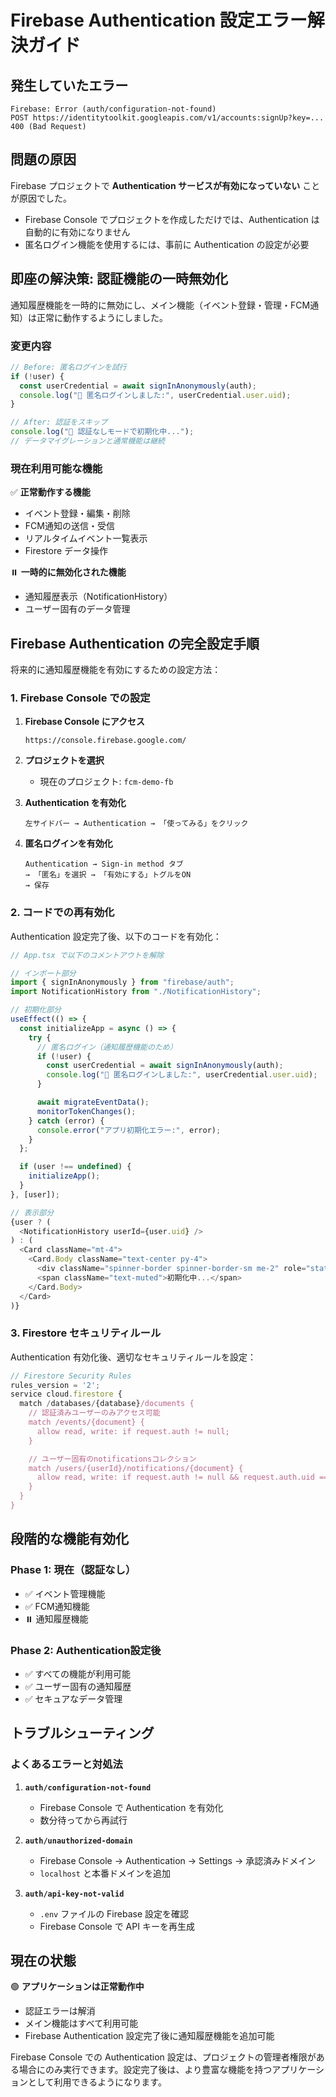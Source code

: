 # Firebase Authentication 設定エラー解決ガイド

## 発生していたエラー

```
Firebase: Error (auth/configuration-not-found)
POST https://identitytoolkit.googleapis.com/v1/accounts:signUp?key=... 400 (Bad Request)
```

## 問題の原因

Firebase プロジェクトで **Authentication サービスが有効になっていない** ことが原因でした。

- Firebase Console でプロジェクトを作成しただけでは、Authentication は自動的に有効になりません
- 匿名ログイン機能を使用するには、事前に Authentication の設定が必要

## 即座の解決策: 認証機能の一時無効化

通知履歴機能を一時的に無効にし、メイン機能（イベント登録・管理・FCM通知）は正常に動作するようにしました。

### 変更内容

```typescript
// Before: 匿名ログインを試行
if (!user) {
  const userCredential = await signInAnonymously(auth);
  console.log("🔐 匿名ログインしました:", userCredential.user.uid);
}

// After: 認証をスキップ
console.log("🔧 認証なしモードで初期化中...");
// データマイグレーションと通常機能は継続
```

### 現在利用可能な機能

✅ **正常動作する機能**
- イベント登録・編集・削除
- FCM通知の送信・受信
- リアルタイムイベント一覧表示
- Firestore データ操作

⏸️ **一時的に無効化された機能**
- 通知履歴表示（NotificationHistory）
- ユーザー固有のデータ管理

## Firebase Authentication の完全設定手順

将来的に通知履歴機能を有効にするための設定方法：

### 1. Firebase Console での設定

1. **Firebase Console にアクセス**
   ```
   https://console.firebase.google.com/
   ```

2. **プロジェクトを選択**
   - 現在のプロジェクト: `fcm-demo-fb`

3. **Authentication を有効化**
   ```
   左サイドバー → Authentication → 「使ってみる」をクリック
   ```

4. **匿名ログインを有効化**
   ```
   Authentication → Sign-in method タブ
   → 「匿名」を選択 → 「有効にする」トグルをON
   → 保存
   ```

### 2. コードでの再有効化

Authentication 設定完了後、以下のコードを有効化：

```typescript
// App.tsx で以下のコメントアウトを解除

// インポート部分
import { signInAnonymously } from "firebase/auth";
import NotificationHistory from "./NotificationHistory";

// 初期化部分
useEffect(() => {
  const initializeApp = async () => {
    try {
      // 匿名ログイン（通知履歴機能のため）
      if (!user) {
        const userCredential = await signInAnonymously(auth);
        console.log("🔐 匿名ログインしました:", userCredential.user.uid);
      }

      await migrateEventData();
      monitorTokenChanges();
    } catch (error) {
      console.error("アプリ初期化エラー:", error);
    }
  };

  if (user !== undefined) {
    initializeApp();
  }
}, [user]);

// 表示部分
{user ? (
  <NotificationHistory userId={user.uid} />
) : (
  <Card className="mt-4">
    <Card.Body className="text-center py-4">
      <div className="spinner-border spinner-border-sm me-2" role="status" aria-hidden="true"></div>
      <span className="text-muted">初期化中...</span>
    </Card.Body>
  </Card>
)}
```

### 3. Firestore セキュリティルール

Authentication 有効化後、適切なセキュリティルールを設定：

```javascript
// Firestore Security Rules
rules_version = '2';
service cloud.firestore {
  match /databases/{database}/documents {
    // 認証済みユーザーのみアクセス可能
    match /events/{document} {
      allow read, write: if request.auth != null;
    }

    // ユーザー固有のnotificationsコレクション
    match /users/{userId}/notifications/{document} {
      allow read, write: if request.auth != null && request.auth.uid == userId;
    }
  }
}
```

## 段階的な機能有効化

### Phase 1: 現在（認証なし）
- ✅ イベント管理機能
- ✅ FCM通知機能
- ⏸️ 通知履歴機能

### Phase 2: Authentication設定後
- ✅ すべての機能が利用可能
- ✅ ユーザー固有の通知履歴
- ✅ セキュアなデータ管理

## トラブルシューティング

### よくあるエラーと対処法

1. **`auth/configuration-not-found`**
   - Firebase Console で Authentication を有効化
   - 数分待ってから再試行

2. **`auth/unauthorized-domain`**
   - Firebase Console → Authentication → Settings → 承認済みドメイン
   - `localhost` と本番ドメインを追加

3. **`auth/api-key-not-valid`**
   - `.env` ファイルの Firebase 設定を確認
   - Firebase Console で API キーを再生成

## 現在の状態

🟢 **アプリケーションは正常動作中**
- 認証エラーは解消
- メイン機能はすべて利用可能
- Firebase Authentication 設定完了後に通知履歴機能を追加可能

Firebase Console での Authentication 設定は、プロジェクトの管理者権限がある場合にのみ実行できます。設定完了後は、より豊富な機能を持つアプリケーションとして利用できるようになります。